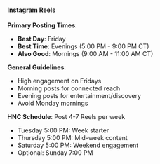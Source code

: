 #### Instagram Reels
**Primary Posting Times**:
- **Best Day**: Friday
- **Best Time**: Evenings (5:00 PM - 9:00 PM CT)
- **Also Good**: Mornings (9:00 AM - 11:00 AM CT)

**General Guidelines**:
- High engagement on Fridays
- Morning posts for connected reach
- Evening posts for entertainment/discovery
- Avoid Monday mornings

**HNC Schedule**: Post 4-7 Reels per week
- Tuesday 5:00 PM: Week starter
- Thursday 5:00 PM: Mid-week content
- Saturday 5:00 PM: Weekend engagement
- Optional: Sunday 7:00 PM
